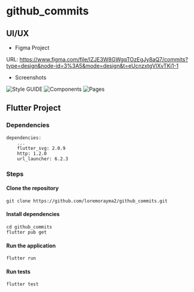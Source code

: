 # github_commits

## UI/UX

* Figma Project

URL: https://www.figma.com/file/IZJE3W8GWgqTOzEgJy8aQ7/commits?type=design&node-id=3%3A5&mode=design&t=eUcnzxtgVlXvTKi1-1

* Screenshots

![Style GUIDE](https://drive.google.com/file/d/1Y0VUVotGo8azG4nNR4BCJA-KjE16vLrY/view)
![Components](https://drive.google.com/file/d/14vfXVlhQoEcNKu-oaLAVmG8rybDfjgvt/view)
![Pages](https://drive.google.com/file/d/1MXBPGm34QTqZKddxM0cetRCpiMVeBk-R/view)


## Flutter Project

### Dependencies

```
dependencies:
    ...
    flutter_svg: 2.0.9
    http: 1.2.0
    url_launcher: 6.2.3
```

### Steps

#### Clone the repository

```
git clone https://github.com/loremorayma2/github_commits.git

```

#### Install dependencies

```
cd github_commits
flutter pub get

```

#### Run the application

```
flutter run

```

#### Run tests

```
flutter test
```